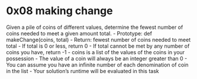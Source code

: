# 0x08 making change

Given a pile of coins of different values, determine the fewest number of coins needed to meet a given amount total.
    - Prototype: def makeChange(coins, total)
    - Return: fewest number of coins needed to meet total
        - If total is 0 or less, return 0
        - If total cannot be met by any number of coins you have, return -1
    - coins is a list of the values of the coins in your possession
    - The value of a coin will always be an integer greater than 0
    - You can assume you have an infinite number of each denomination of coin in the list
    - Your solution’s runtime will be evaluated in this task